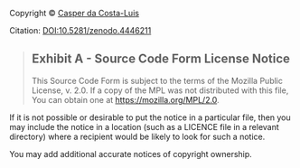 Copyright &copy; [Casper da Costa-Luis](https://github.com/casperdcl)

Citation: [DOI:10.5281/zenodo.4446211](https://doi.org/10.5281/zenodo.4446211)

> Exhibit A - Source Code Form License Notice
> -------------------------------------------
>
> This Source Code Form is subject to the terms of the Mozilla Public License, v. 2.0. If a copy of the MPL was not distributed with this file, You can obtain one at <https://mozilla.org/MPL/2.0>.

If it is not possible or desirable to put the notice in a particular file, then you may include the notice in a location (such as a LICENCE file in a relevant directory) where a recipient would be likely to look for such a notice.

You may add additional accurate notices of copyright ownership.
